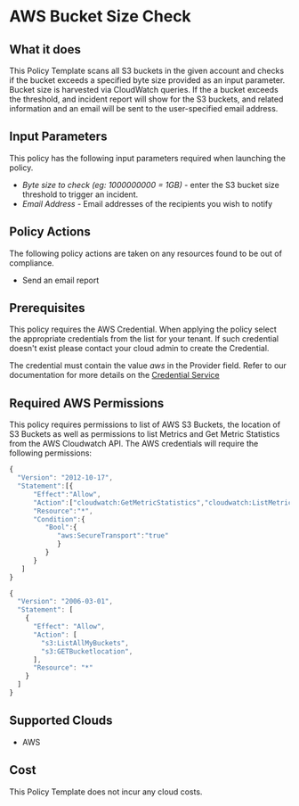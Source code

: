 # AWS Bucket Size Check

## What it does

This Policy Template scans all S3 buckets in the given account and checks if the bucket exceeds a specified byte size provided as an input parameter. Bucket size is harvested via CloudWatch queries. If the a bucket exceeds the threshold, and incident report will show for the S3 buckets, and related information and an email will be sent to the user-specified email address.

## Input Parameters

This policy has the following input parameters required when launching the policy.

- *Byte size to check (eg: 1000000000 = 1GB)* - enter the S3 bucket size threshold to trigger an incident.
- *Email Address* - Email addresses of the recipients you wish to notify

## Policy Actions

The following policy actions are taken on any resources found to be out of compliance.

- Send an email report

## Prerequisites

This policy requires the AWS Credential. When applying the policy select the appropriate credentials from the list for your tenant. If such credential doesn't exist please contact your cloud admin to create the Credential.

The credential must contain the value *aws* in the Provider field. Refer to our documentation for more details on the [Credential Service](https://docs.rightscale.com/credentials/)

## Required AWS Permissions

This policy requires permissions to list of AWS S3 Buckets, the location of S3 Buckets as well as permissions to list Metrics and Get Metric Statistics from the AWS Cloudwatch API.
The AWS credentials will require the following permissions:

```javascript
{
  "Version": "2012-10-17",
  "Statement":[{
      "Effect":"Allow",
      "Action":["cloudwatch:GetMetricStatistics","cloudwatch:ListMetrics"],
      "Resource":"*",
      "Condition":{
         "Bool":{
            "aws:SecureTransport":"true"
            }
         }
      }
   ]
}

{
  "Version": "2006-03-01",
  "Statement": [
    {
      "Effect": "Allow",
      "Action": [
        "s3:ListAllMyBuckets",
        "s3:GETBucketlocation",
      ],
      "Resource": "*"
    }
  ]
}
```

## Supported Clouds

- AWS

## Cost

This Policy Template does not incur any cloud costs.
